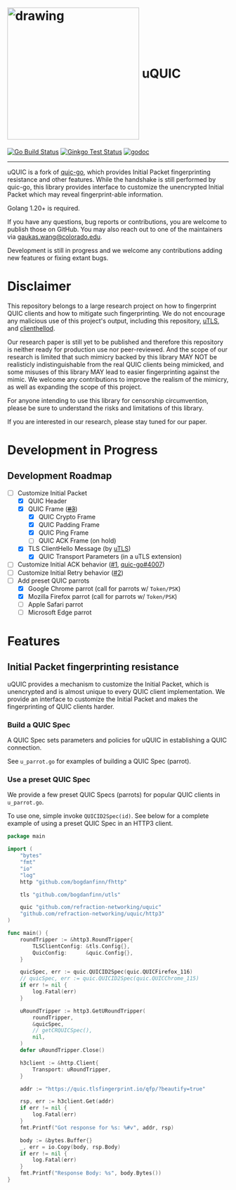 # <div> <img style="vertical-align:middle" src="docs/uQUIC_nopadding.png" alt="drawing" width="300"/> <span style="vertical-align:middle">uQUIC</span> </div>

[![Go Build Status](https://github.com/refraction-networking/uquic/actions/workflows/go_build.yml/badge.svg?branch=master)](https://github.com/refraction-networking/uquic/actions/workflows/go_build.yml)
[![Ginkgo Test Status](https://github.com/refraction-networking/uquic/actions/workflows/ginkgo_test.yml/badge.svg?branch=master)](https://github.com/refraction-networking/uquic/actions/workflows/ginkgo_test.yml)
[![godoc](https://img.shields.io/badge/godoc-reference-blue.svg)](https://godoc.org/github.com/refraction-networking/uquic)

---

uQUIC is a fork of [quic-go](https://github.com/quic-go/quic-go), which provides Initial Packet fingerprinting resistance and other features. While the handshake is still performed by quic-go, this library provides interface to customize the unencrypted Initial Packet which may reveal fingerprint-able information.

Golang 1.20+ is required.

If you have any questions, bug reports or contributions, you are welcome to publish those on GitHub. You may also reach out to one of the maintainers via gaukas.wang@colorado.edu.

Development is still in progress and we welcome any contributions adding new features or fixing extant bugs.

# Disclaimer

This repository belongs to a large research project on how to fingerprint QUIC clients and how to mitigate such fingerprinting. We do not encourage any malicious use of this project's output, including this repository, [uTLS](https://github.com/refraction-networking/utls), and [clienthellod](https://github.com/refraction-networking/clienthellod).

Our research paper is still yet to be published and therefore this repository is neither ready for production use nor peer-reviewed. And the scope of our research is limited that such mimicry backed by this library MAY NOT be realisticly indistinguishable from the real QUIC clients being mimicked, and some misuses of this library MAY lead to easier fingerprinting against the mimic. We welcome any contributions to improve the realism of the mimicry, as well as expanding the scope of this project.

For anyone intending to use this library for censorship circumvention, please be sure to understand the risks and limitations of this library.

If you are interested in our research, please stay tuned for our paper.

# Development in Progress

## Development Roadmap

- [ ] Customize Initial Packet
  - [x] QUIC Header
  - [x] QUIC Frame (~~[#3](https://github.com/refraction-networking/uquic/issues/3)~~)
    - [x] QUIC Crypto Frame
    - [x] QUIC Padding Frame
    - [x] QUIC Ping Frame
    - [ ] QUIC ACK Frame (on hold)
  - [x] TLS ClientHello Message (by [uTLS](https://github.com/refraction-networking/utls))
    - [x] QUIC Transport Parameters (in a uTLS extension)
- [ ] Customize Initial ACK behavior ([#1](https://github.com/refraction-networking/uquic/issues/1), [quic-go#4007](https://github.com/quic-go/quic-go/issues/4007))
- [ ] Customize Initial Retry behavior ([#2](https://github.com/refraction-networking/uquic/issues/2))
- [ ] Add preset QUIC parrots
  - [x] Google Chrome parrot (call for parrots w/ `Token/PSK`)
  - [x] Mozilla Firefox parrot (call for parrots w/ `Token/PSK`)
  - [ ] Apple Safari parrot
  - [ ] Microsoft Edge parrot

# Features

## Initial Packet fingerprinting resistance

uQUIC provides a mechanism to customize the Initial Packet, which is unencrypted and is almost unique to every QUIC client implementation. We provide an interface to customize the Initial Packet and makes the fingerprinting of QUIC clients harder.

### Build a QUIC Spec

A QUIC Spec sets parameters and policies for uQUIC in establishing a QUIC connection.

See `u_parrot.go` for examples of building a QUIC Spec (parrot).

### Use a preset QUIC Spec

We provide a few preset QUIC Specs (parrots) for popular QUIC clients in `u_parrot.go`.

To use one, simple invoke `QUICID2Spec(id)`. See below for a complete example of using a preset QUIC Spec in an HTTP3 client.

```go
package main

import (
	"bytes"
	"fmt"
	"io"
	"log"
	http "github.com/bogdanfinn/fhttp"

	tls "github.com/bogdanfinn/utls"

	quic "github.com/refraction-networking/uquic"
	"github.com/refraction-networking/uquic/http3"
)

func main() {
	roundTripper := &http3.RoundTripper{
		TLSClientConfig: &tls.Config{},
		QuicConfig:      &quic.Config{},
	}

	quicSpec, err := quic.QUICID2Spec(quic.QUICFirefox_116)
	// quicSpec, err := quic.QUICID2Spec(quic.QUICChrome_115)
	if err != nil {
		log.Fatal(err)
	}

	uRoundTripper := http3.GetURoundTripper(
		roundTripper,
		&quicSpec,
		// getCRQUICSpec(),
		nil,
	)
	defer uRoundTripper.Close()

	h3client := &http.Client{
		Transport: uRoundTripper,
	}

	addr := "https://quic.tlsfingerprint.io/qfp/?beautify=true"

	rsp, err := h3client.Get(addr)
	if err != nil {
		log.Fatal(err)
	}
	fmt.Printf("Got response for %s: %#v", addr, rsp)

	body := &bytes.Buffer{}
	_, err = io.Copy(body, rsp.Body)
	if err != nil {
		log.Fatal(err)
	}
	fmt.Printf("Response Body: %s", body.Bytes())
}
```
